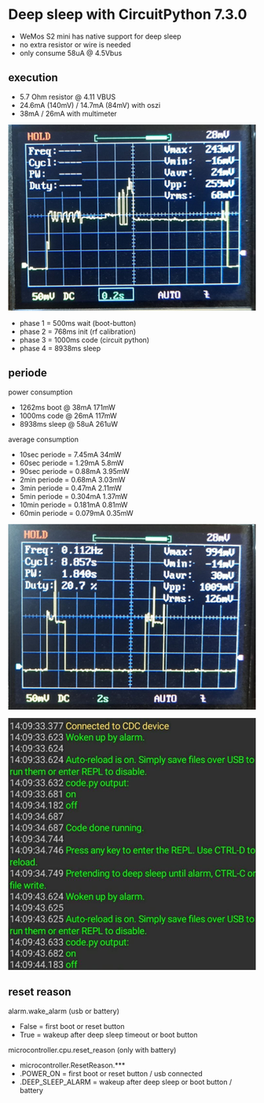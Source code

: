 # Deep sleep with CircuitPython 7.3.0

* WeMos S2 mini has native support for deep sleep
* no extra resistor or wire is needed
* only consume 58uA @ 4.5Vbus

## execution

* 5.7 Ohm resistor @ 4.11 VBUS
* 24.6mA (140mV) / 14.7mA (84mV) with oszi
* 38mA / 26mA with multimeter

![](https://raw.githubusercontent.com/iotool/microcontroller/main/wemos-s2-mini/example/circuitpython/deepsleep/deepsleep-a-cpy730-esp32s2.jpg)

* phase 1 = 500ms wait (boot-button)
* phase 2 = 768ms init (rf calibration)
* phase 3 = 1000ms code (circuit python)
* phase 4 = 8938ms sleep

## periode

power consumption

* 1262ms boot @ 38mA 171mW
* 1000ms code @ 26mA 117mW
* 8938ms sleep @ 58uA 261uW

average consumption

* 10sec periode = 7.45mA 34mW
* 60sec periode = 1.29mA 5.8mW
* 90sec periode = 0.88mA 3.95mW
* 2min periode = 0.68mA 3.03mW
* 3min periode = 0.47mA 2.11mW
* 5min periode = 0.304mA 1.37mW
* 10min periode = 0.181mA 0.81mW
* 60min periode = 0.079mA 0.35mW

![](https://raw.githubusercontent.com/iotool/microcontroller/main/wemos-s2-mini/example/circuitpython/deepsleep/deepsleep-b-cpy730-esp32s2.jpg)

![](https://raw.githubusercontent.com/iotool/microcontroller/main/wemos-s2-mini/example/circuitpython/deepsleep/deepsleep-c-cpy730-esp32s2.jpg)

## reset reason

alarm.wake_alarm (usb or battery)
* False = first boot or reset button
* True = wakeup after deep sleep timeout or boot button

microcontroller.cpu.reset_reason (only with battery)
* microcontroller.ResetReason.***
* .POWER_ON = first boot or reset button / usb connected
* .DEEP_SLEEP_ALARM = wakeup after deep sleep or boot button / battery
